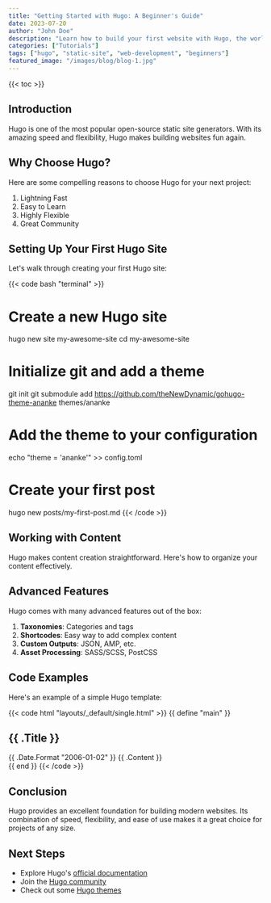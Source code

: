 ```yaml
---
title: "Getting Started with Hugo: A Beginner's Guide"
date: 2023-07-20
author: "John Doe"
description: "Learn how to build your first website with Hugo, the world's fastest framework for building websites."
categories: ["Tutorials"]
tags: ["hugo", "static-site", "web-development", "beginners"]
featured_image: "/images/blog/blog-1.jpg"
---
```


{{< toc >}}

## Introduction

Hugo is one of the most popular open-source static site generators. With its amazing speed and flexibility, Hugo makes building websites fun again.

## Why Choose Hugo?

Here are some compelling reasons to choose Hugo for your next project:

1. Lightning Fast
2. Easy to Learn
3. Highly Flexible
4. Great Community

## Setting Up Your First Hugo Site

Let's walk through creating your first Hugo site:

{{< code bash "terminal" >}}
# Create a new Hugo site
hugo new site my-awesome-site
cd my-awesome-site

# Initialize git and add a theme
git init
git submodule add https://github.com/theNewDynamic/gohugo-theme-ananke themes/ananke

# Add the theme to your configuration
echo "theme = 'ananke'" >> config.toml

# Create your first post
hugo new posts/my-first-post.md
{{< /code >}}

## Working with Content

Hugo makes content creation straightforward. Here's how to organize your content effectively.

## Advanced Features

Hugo comes with many advanced features out of the box:

1. **Taxonomies**: Categories and tags
2. **Shortcodes**: Easy way to add complex content
3. **Custom Outputs**: JSON, AMP, etc.
4. **Asset Processing**: SASS/SCSS, PostCSS

## Code Examples

Here's an example of a simple Hugo template:

{{< code html "layouts/_default/single.html" >}}
{{ define "main" }}
<article>
    <h1>{{ .Title }}</h1>
    <time>{{ .Date.Format "2006-01-02" }}</time>
    {{ .Content }}
</article>
{{ end }}
{{< /code >}}

## Conclusion

Hugo provides an excellent foundation for building modern websites. Its combination of speed, flexibility, and ease of use makes it a great choice for projects of any size.

## Next Steps

- Explore Hugo's [official documentation](https://gohugo.io/documentation/)
- Join the [Hugo community](https://discourse.gohugo.io/)
- Check out some [Hugo themes](https://themes.gohugo.io/)
